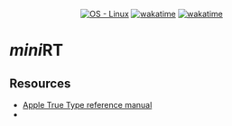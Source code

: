 
<p align='center'>
   	<a href="https://www.linux.org/">
      	<img src="https://img.shields.io/badge/OS-Linux-blue?logo=linux&logoColor=white"
            alt="OS - Linux"></a>
   	<a href="https://wakatime.com/badge/user/7d36b55a-b5ff-46c4-b7fd-57604568d382/project/2be7688e-8980-4f81-b3b5-0d735d78b506">
		<img src="https://wakatime.com/badge/user/7d36b55a-b5ff-46c4-b7fd-57604568d382/project/2be7688e-8980-4f81-b3b5-0d735d78b506.svg"
			alt="wakatime"></a>
	<a href="https://wakatime.com/badge/user/2cf422fc-7a8c-481e-9a55-c4b5a1e914c2/project/e05ba099-dace-459e-9e7f-91951edb42a6">
      	<img src="https://wakatime.com/badge/user/2cf422fc-7a8c-481e-9a55-c4b5a1e914c2/project/e05ba099-dace-459e-9e7f-91951edb42a6.svg"
            alt="wakatime"></a>
</p>



# *mini*RT





## Resources

- [Apple True Type reference manual](https://developer.apple.com/fonts/TrueType-Reference-Manual/RM06/Chap6.html)
- 
